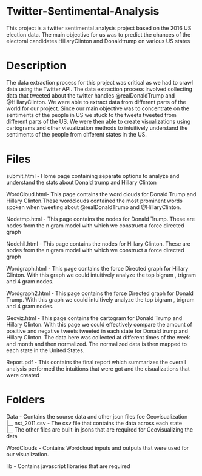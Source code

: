 # Twitter-Sentimental-Analysis
This project is a twitter sentimental analysis project based on the 2016 US election data. The main objective for us was to predict the chances of the electoral candidates HillaryClinton and Donaldtrump on various US states	
# Description 
The data extraction process for this project was critical as we had to crawl data using the Twitter API. The data extraction process involved collecting data that tweeted about the twitter handles @realDonaldTrump and @HillaryClinton. We were able to extract data from different parts of the world for our project. Since our main objective was to concentrate on the sentiments of the people in US we stuck to the tweets tweeted from different parts of the US. We were then able to create visualizations using cartograms and other visualization methods to intuitively understand the sentiments of the people from different states in the US. 

# Files 

submit.html - Home page containing separate options to analyze and understand the stats about Donald trump and Hillary Clinton

WordCloud.html- This page contains the word clouds for Donald Trump and Hillary Clinton.These wordclouds contained the most prominent words spoken when tweeting about @realDonaldTrump and @HillaryClinton.

Nodetmp.html - This page contains the nodes for Donald Trump. These are nodes from the n gram model with which we construct a force directed graph

Nodehil.html - This page contains the nodes for Hillary Clinton. These are nodes from the n gram model with which we construct a force directed graph

Wordgraph.html - This page contains the force Directed graph for Hillary Clinton. With this graph we could intuitively analyze the  top bigram , trigram and 4 gram nodes.

Wordgraph2.html - This page contains the force Directed graph for Donald Trump. With this graph we could intuitively analyze the  top bigram , trigram and 4 gram nodes.

Geoviz.html -  This page contains the cartogram for Donald Trump and Hillary Clinton. With this page we could effectively compare the amount of positive and negative tweets tweeted in each state for Donald trump and Hillary Clinton. The data here was collected at different times of the week and month and then normalized. The normalized data is then mapped to each state in the United States.

Report.pdf - This contains the final report which summarizes the overall analysis performed the intuitions that were got and the cisualizations that were created

# Folders

Data - Contains the sourse data and other json files foe Geovisualization \
   |__ nst_2011.csv - The csv file that contains the data across each state \
   |__ The other files are built-in jsons that are required for Geovisualizing the data 

WordClouds - Contains Wordcloud inputs and outputs that were used for our visualization.

lib - Contains javascript libraries that are required











